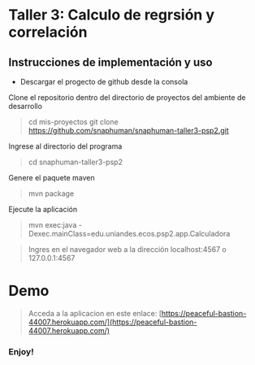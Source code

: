 # Taller 3: Calculo de regrsión y correlación 

## Instrucciones de implementación y uso

* Descargar el progecto de github desde la consola

Clone el repositorio dentro del directorio de proyectos del ambiente de desarrollo

> cd mis-proyectos
> git clone https://github.com/snaphuman/snaphuman-taller3-psp2.git

Ingrese al directorio del programa

> cd snaphuman-taller3-psp2

Genere el paquete maven

> mvn package

Ejecute la aplicación

> mvn exec:java -Dexec.mainClass=edu.uniandes.ecos.psp2.app.Calculadora

> Ingres en el navegador web a la dirección localhost:4567 o 127.0.0.1:4567

# Demo


> Acceda a la aplicacion en este enlace: [https://peaceful-bastion-44007.herokuapp.com/](https://peaceful-bastion-44007.herokuapp.com/)

### Enjoy!
